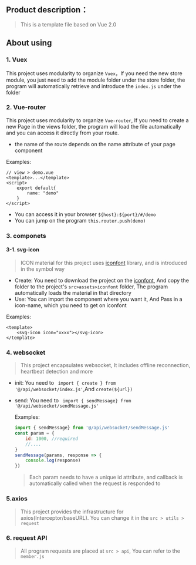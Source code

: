 ## Product description：

> This is a template file based on Vue 2.0



## About using



### 1. Vuex

This project uses modularity to organize `Vuex`，If you need the new store module, you just need to add the module folder under the store folder, the program will automatically retrieve and introduce the `index.js` under the folder



### 2. Vue-router

This project uses modularity to organize `Vue-router`, If you need to create a new Page in the views folder, the program will load the file automatically and you can access it directly from your route. 

* the name of the route depends on the name attribute of your page component

Examples: 

```vue
// view > demo.vue
<template>...</template>
<script>
	export default{
        name: "demo"
    }
</script>
```

- You can access it in your browser  `${host}:${port}/#/demo`
- You can jump on the program `this.router.push(demo)`



###  3. componets

####	3-1. svg-icon

>  ICON material for this project uses [iconfont](https://www.iconfont.cn/) library, and is introduced in the symbol way

- Create: You need to download the project on the [iconfont](https://www.iconfont.cn/), And copy the folder to the project's `src>assets>iconfont` folder, The program automatically loads the material in that directory
- Use:  You can import the component where you want it,  And Pass in a icon-name, which you need to get on iconfont

Examples:  

```vue
<template>
	<svg-icon icon="xxxx"></svg-icon>
</template>
```



### 4. websocket

> This project encapsulates websocket, It includes offline reconnection, heartbeat detection and more

- init: You need to ` import { create } from '@/api/websocket/index.js'`,And `create(${url})`

- send:  You need to ` import { sendMessage} from '@/api/websocket/sendMessage.js'`

  Examples:

  ```js
  import { sendMessage} from '@/api/websocket/sendMessage.js'
  const param = {
      id: 1000, //required
      //....
  }
  sendMessage(params, response => {
      console.log(response)
  })
  ```

  > Each param needs to have a unique id attribute, and callback is automatically called when the request is responded to



###  5.axios

> This project provides the infrastructure for axios(Interceptor/baseURL). You can change it in the `src > utils > request` 



###  6. request API

> All program requests are placed at `src > api`, You can refer to the `member.js `

